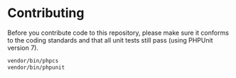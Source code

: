 # Contributing
Before you contribute code to this repository, please make sure it conforms to the coding standards and that all unit
tests still pass (using PHPUnit version 7).

```bash
vendor/bin/phpcs
vendor/bin/phpunit
```
